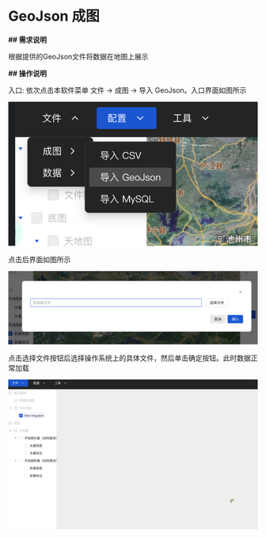 # GeoJson 成图

**## 需求说明**

根据提供的GeoJson文件将数据在地图上展示





**## 操作说明**



入口: 依次点击本软件菜单 文件 -> 成图 -> 导入 GeoJson。入口界面如图所示

![image-20230614165558545](images/image-20230614165558545.png)

点击后界面如图所示

![image-20230614165642223](images/image-20230614165642223.png)

点击选择文件按钮后选择操作系统上的具体文件，然后单击确定按钮。此时数据正常加载

![image-20230614165741386](images/image-20230614165741386.png)